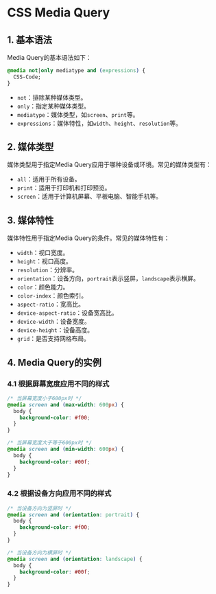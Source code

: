 # CSS Media Query

## 1. 基本语法

Media Query的基本语法如下：

```css
@media not|only mediatype and (expressions) {
  CSS-Code;
}
```

- `not`：排除某种媒体类型。
- `only`：指定某种媒体类型。
- `mediatype`：媒体类型，如`screen`、`print`等。
- `expressions`：媒体特性，如`width`、`height`、`resolution`等。

## 2. 媒体类型

媒体类型用于指定Media Query应用于哪种设备或环境。常见的媒体类型有：

- `all`：适用于所有设备。
- `print`：适用于打印机和打印预览。
- `screen`：适用于计算机屏幕、平板电脑、智能手机等。

## 3. 媒体特性

媒体特性用于指定Media Query的条件。常见的媒体特性有：

- `width`：视口宽度。
- `height`：视口高度。
- `resolution`：分辨率。
- `orientation`：设备方向，`portrait`表示竖屏，`landscape`表示横屏。
- `color`：颜色能力。
- `color-index`：颜色索引。
- `aspect-ratio`：宽高比。
- `device-aspect-ratio`：设备宽高比。
- `device-width`：设备宽度。
- `device-height`：设备高度。
- `grid`：是否支持网格布局。

## 4. Media Query的实例

### 4.1 根据屏幕宽度应用不同的样式

```css
/* 当屏幕宽度小于600px时 */
@media screen and (max-width: 600px) {
  body {
    background-color: #f00;
  }
}

/* 当屏幕宽度大于等于600px时 */
@media screen and (min-width: 600px) {
  body {
    background-color: #00f;
  }
}
```

### 4.2 根据设备方向应用不同的样式

```css
/* 当设备方向为竖屏时 */
@media screen and (orientation: portrait) {
  body {
    background-color: #f00;
  }
}

/* 当设备方向为横屏时 */
@media screen and (orientation: landscape) {
  body {
    background-color: #00f;
  }
}
```
